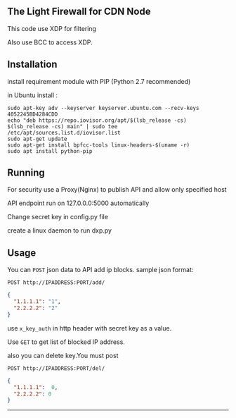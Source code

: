 The Light Firewall for CDN Node
---

This code use XDP for filtering

Also use BCC to access XDP.

Installation
----
install requirement module with PIP (Python 2.7 recommended)

in Ubuntu install :

```
sudo apt-key adv --keyserver keyserver.ubuntu.com --recv-keys 4052245BD4284CDD
echo "deb https://repo.iovisor.org/apt/$(lsb_release -cs) $(lsb_release -cs) main" | sudo tee /etc/apt/sources.list.d/iovisor.list
sudo apt-get update
sudo apt-get install bpfcc-tools linux-headers-$(uname -r)
sudo apt install python-pip
```


Running
------
For security use a Proxy(Nginx) to publish API and allow only specified host

API endpoint run on 127.0.0.0:5000 automatically

Change secret key in config.py file

create a linux daemon to run dxp.py



Usage
----
You can `POST` json data to API add ip blocks.
sample json format:
 
 ```POST http://IPADDRESS:PORT/add/ ```

```json
{
  "1.1.1.1": "1",
  "2.2.2.2": "2"
}

```
use `x_key_auth` in http header with secret key as a value.


Use `GET` to get list of blocked IP address.


also you can delete key.You must post 

 ```POST http://IPADDRESS:PORT/del/ ```

```json
{
  "1.1.1.1":  0,
  "2.2.2.2": 0
}

```

----



